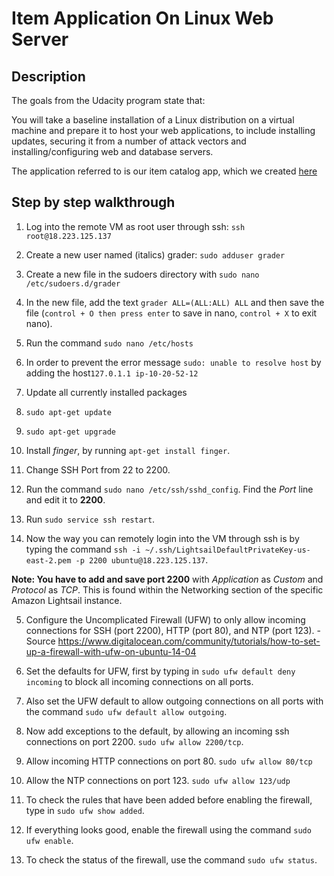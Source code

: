 # Item Application On Linux Web Server

## Description
The goals from the Udacity program state that:

You will take a baseline installation of a Linux distribution on a virtual machine and prepare it to host your web applications, to include installing updates, securing it from a number of attack vectors and installing/configuring web and database servers.

The application referred to is our item catalog app, which we created [here](https://github.com/hackinhukk/ItemCatalogUDC/tree/master/app)


## Step by step walkthrough

1.  Log into the remote VM as root user through ssh: ```ssh root@18.223.125.137```

2. Create a new user named (italics) grader: ```sudo adduser grader```

  1. Create a new file in the sudoers directory with ```sudo nano /etc/sudoers.d/grader```

  2. In the new file, add the text ```grader ALL=(ALL:ALL) ALL``` and then save the file (```control + O then press enter``` to save in nano, ```control + X``` to exit nano).

  3. Run the command ```sudo nano /etc/hosts```

  4. In order to prevent the error message ```sudo: unable to resolve host``` by adding the host```127.0.1.1 ip-10-20-52-12```

3. Update all currently installed packages

  1. ```sudo apt-get update```

  2. ```sudo apt-get upgrade```

  3. Install *finger*, by running ```apt-get install finger```.

4. Change SSH Port from 22 to 2200.  

  1. Run the command ```sudo nano /etc/ssh/sshd_config```.  Find the *Port* line and edit it to **2200**.

  2. Run ```sudo service ssh restart```.

  3. Now the way you can remotely login into the VM through ssh is by typing the command ```ssh -i ~/.ssh/LightsailDefaultPrivateKey-us-east-2.pem -p 2200 ubuntu@18.223.125.137```.  

  **Note:  You have to add and save port 2200** with *Application* as *Custom* and *Protocol* as *TCP*.  This is found within the Networking section of the specific Amazon Lightsail instance.

5. Configure the Uncomplicated Firewall (UFW) to only allow incoming connections for SSH (port 2200), HTTP (port 80), and NTP (port 123). - Source https://www.digitalocean.com/community/tutorials/how-to-set-up-a-firewall-with-ufw-on-ubuntu-14-04

  1. Set the defaults for UFW, first by typing in ```sudo ufw default deny incoming``` to block all incoming connections on all ports.

  2. Also set the UFW default to allow outgoing connections on all ports with the command ```sudo ufw default allow outgoing```.

  3.  Now add exceptions to the default, by allowing an incoming ssh connections on port 2200.  ```sudo ufw allow 2200/tcp```.

  4. Allow incoming HTTP connections on port 80.  ```sudo ufw allow 80/tcp```

  5. Allow the NTP connections on port 123. ```sudo ufw allow 123/udp```

  6. To check the rules that have been added before enabling the firewall, type in ```sudo ufw show added```.

  7.  If everything looks good, enable the firewall using the command ```sudo ufw enable```.

  8. To check the status of the firewall, use the command ```sudo ufw status```.
